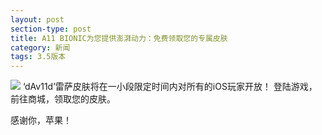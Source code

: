 ```yaml
---
layout: post
section-type: post
title: A11 BIONIC为您提供澎湃动力：免费领取您的专属皮肤
category: 新闻
tags: 3.5版本
---
```

![](https://i.imgur.com/Gj0o2XS.jpg)
‘dAv11d’雷萨皮肤将在一小段限定时间内对所有的iOS玩家开放！
登陆游戏，前往商城，领取您的皮肤。

感谢你，苹果！